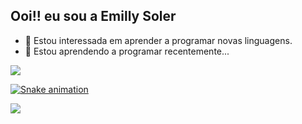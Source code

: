 ## Ooi!! eu sou a Emilly Soler

- 👀 Estou interessada em aprender a programar novas linguagens.
- 🌱 Estou aprendendo a programar recentemente...
<div>
<a href = "mailto:emilly.soler.camargo@escola.pr.gov.br"><img src="https://img.shields.io/badge/-Gmail-%23333?style=for-the-badge&logo=gmail&logoColor=white" target="_blank">
</div>
  
 ![Snake animation](https://github.com/EmillySoler/EmillySoler/blob/output/github-contribution-grid-snake.svg)
 
  </div>
<!---
EmillySoler/EmillySoler is a ✨ special ✨ repository because its `README.md` (this file) appears on your GitHub profile.
You can click the Preview link to take a look at your changes.
--->

![](https://media.giphy.com/media/W4IY7zQdRh7Ow/giphy.gif)

